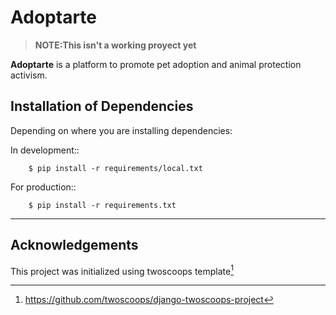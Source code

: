 Adoptarte
========================

>**NOTE:This isn't a working proyect yet**

**Adoptarte** is a platform to promote pet adoption and animal protection 
activism.

Installation of Dependencies
---------------

 Depending on where you are installing dependencies:

 In development::
```
    $ pip install -r requirements/local.txt
```
 For production::
```
    $ pip install -r requirements.txt
```


----------



Acknowledgements
----------

This project was initialized using twoscoops template[^twoscoops]

[^twoscoops]:https://github.com/twoscoops/django-twoscoops-project